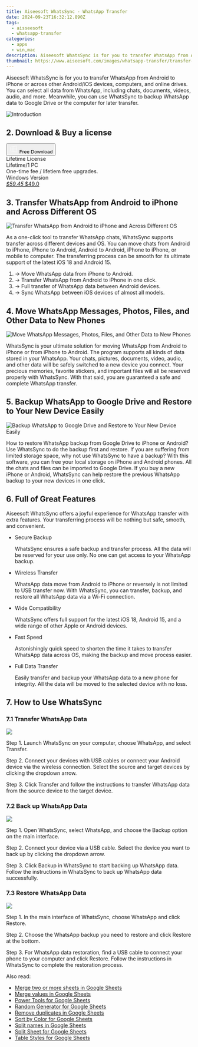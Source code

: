 ```yaml
---
title: Aiseesoft WhatsSync - WhatsApp Transfer
date: 2024-09-23T16:32:12.890Z
tags: 
  - aisseesoft
  - whatsapp-transfer
categories: 
  - apps
  - win,mac
description: Aiseesoft WhatsSync is for you to transfer WhatsApp from Android to iPhone or across other Android/iOS devices, computers, and online drives. You can select all data from WhatsApp, including chats, documents, videos, audio, and more. Meanwhile, you can use WhatsSync to backup WhatsApp data to Google Drive or the computer for later transfer.
thumbnail: https://www.aiseesoft.com/images/whatsapp-transfer/transfer-whatsapp.svg
---
```


Aiseesoft WhatsSync is for you to transfer WhatsApp from Android to iPhone or across other Android/iOS devices, computers, and online drives. You can select all data from WhatsApp, including chats, documents, videos, audio, and more. Meanwhile, you can use WhatsSync to backup WhatsApp data to Google Drive or the computer for later transfer.

![Introduction](https://www.aiseesoft.com/images/whatsapp-transfer/transfer-whatsapp.svg)

## 2. Download & Buy a license

<div class="mx-auto flex items-center justify-center space-x-4">
  <button 
  onclick="javascript:window.open('https://secure.2checkout.com/order/checkout.php?PRODS=32434539&QTY=1&COUPON=AISEOHC&DESIGN_TYPE=2&SHORT_FORM=1&AFFILIATE=108875&CART=1', '_blank');
    window.open('https://download.aiseesoft.com/whatssync.exe', '_blank');void(0);"
  class="flex flex-row font-bold rounded-lg text-lg w-48 h-16 bg-[#FF8014] text-[#ffffff] items-center justify-center p-2">
    <svg width="24px" height="24px" viewBox="0 0 24 24" xmlns="http://www.w3.org/2000/svg" color="#ffffff" fill="none" stroke="currentColor" stroke-width="3" stroke-linecap="round" stroke-linejoin="round"><path d="M4 16.9865V7.01353C4 6.71792 4.21531 6.46636 4.50737 6.42072L19.3074 4.10822C19.6713 4.05137 20 4.33273 20 4.70103V19.299C20 19.6673 19.6713 19.9486 19.3074 19.8918L4.50737 17.5793C4.21531 17.5336 4 17.2821 4 16.9865Z" stroke="#f8f7f7" stroke-width="1.5"></path><path d="M4 12H20" stroke="#f8f7f7" stroke-width="1.5"></path><path d="M10.5 5.5V18.5" stroke="#f8f7f7" stroke-width="1.5"></path></svg>
    <span class="font-medium mx-auto">Free Download</span>  
  </button>
</div>

<div class="mx-auto flex items-center justify-center">
  <div class="m-8 grid grid-cols-1 gap-6 xl:grid-cols-2">
    <div class="flex w-full flex-col rounded-2xl bg-[#ffffff] text-[#374151] shadow-xl xl:w-96">
      <div class="flex h-full flex-col p-8">
        <div class="pb-6 text-3xl font-bold">Lifetime License</div>
        <div class="pb-12 text-lg">
          Lifetime/1 PC
          <div class="text-xs">One-time fee / lifetiem free upgrades.</div>
          <div class="text-xs">Windows Version</div>
        </div>
        <div class="flex flex-col gap-3 text-base"></div>
        <div class="flex flex-grow"></div>
        <div class="flex pt-10">
          <a href="https://secure.2checkout.com/order/checkout.php?PRODS=32434539&QTY=1&COUPON=AISEOHC&DESIGN_TYPE=2&SHORT_FORM=1&AFFILIATE=108875&CART=1" class="w-full transform cursor-pointer rounded-lg bg-[#7e22ce] p-3 text-center text-xl font-bold !text-[#ffffff] !no-underline transition-transform hover:bg-purple-800 active:scale-95"> 
           <em class="text-base line-through !text-[#c5c5c5]">$59.45</em>
            $49.0
          </a>
        </div>
      </div>
    </div>  
  </div>
</div>

## 3. Transfer WhatsApp from Android to iPhone and Across Different OS

![Transfer WhatsApp from Android to iPhone and Across Different OS](https://www.aiseesoft.com/images/whatsapp-transfer/transfer-whatsapp-across-android-ios.svg)

As a one-click tool to transfer WhatsApp chats, WhatsSync supports transfer across different devices and OS. You can move chats from Android to iPhone, iPhone to Android, Android to Android, iPhone to iPhone, or mobile to computer. The transferring process can be smooth for its ultimate support of the latest iOS 18 and Android 15.

1. → Move WhatsApp data from iPhone to Android.
1. → Transfer WhatsApp from Android to iPhone in one click.
1. → Full transfer of WhatsApp data between Android devices.
1. → Sync WhatsApp between iOS devices of almost all models.
 
## 4. Move WhatsApp Messages, Photos, Files, and Other Data to New Phones

![Move WhatsApp Messages, Photos, Files, and Other Data to New Phones](https://www.aiseesoft.com/images/whatsapp-transfer/transfer-all-whatsapp-data.svg)

WhatsSync is your ultimate solution for moving WhatsApp from Android to iPhone or from iPhone to Android. The program supports all kinds of data stored in your WhatsApp. Your chats, pictures, documents, video, audio, and other data will be safely switched to a new device you connect. Your precious memories, favorite stickers, and important files will all be reserved properly with WhatsSync. With that said, you are guaranteed a safe and complete WhatsApp transfer.

## 5. Backup WhatsApp to Google Drive and Restore to Your New Device Easily

![Backup WhatsApp to Google Drive and Restore to Your New Device Easily](https://www.aiseesoft.com/images/whatsapp-transfer/backup-and-restore-whatsapp.svg)

How to restore WhatsApp backup from Google Drive to iPhone or Android? Use WhatsSync to do the backup first and restore. If you are suffering from limited storage space, why not use WhatsSync to have a backup? With this software, you can free your local storage on iPhone and Android phones. All the chats and files can be imported to Google Drive. If you buy a new iPhone or Android, WhatsSync can help restore the previous WhatsApp backup to your new devices in one click.

## 6. Full of Great Features

Aiseesoft WhatsSync offers a joyful experience for WhatsApp transfer with extra features. Your transferring process will be nothing but safe, smooth, and convenient.

-   Secure Backup
    
    WhatsSync ensures a safe backup and transfer process. All the data will be reserved for your use only. No one can get access to your WhatsApp backup.
    
-   Wireless Transfer
    
    WhatsApp data move from Android to iPhone or reversely is not limited to USB transfer now. With WhatsSync, you can transfer, backup, and restore all WhatsApp data via a Wi-Fi connection.
    
-   Wide Compatibility
    
    WhatsSync offers full support for the latest iOS 18, Android 15, and a wide range of other Apple or Android devices.
    

-   Fast Speed
    
    Astonishingly quick speed to shorten the time it takes to transfer WhatsApp data across OS, making the backup and move process easier.
    
-   Full Data Transfer
    
    Easily transfer and backup your WhatsApp data to a new phone for integrity. All the data will be moved to the selected device with no loss.

## 7. How to Use WhatsSync

### 7.1 Transfer WhatsApp Data

![](https://www.aiseesoft.com/images/whatsapp-transfer/transfer-whatsapp-data.png)

Step 1. Launch WhatsSync on your computer, choose WhatsApp, and select Transfer.

Step 2. Connect your devices with USB cables or connect your Android device via the wireless connection. Select the source and target devices by clicking the dropdown arrow.

Step 3. Click Transfer and follow the instructions to transfer WhatsApp data from the source device to the target device.

### 7.2 Back up WhatsApp Data

![](https://www.aiseesoft.com/images/whatsapp-transfer/back-up-whatsapp-data.jpg)

Step 1. Open WhatsSync, select WhatsApp, and choose the Backup option on the main interface.

Step 2. Connect your device via a USB cable. Select the device you want to back up by clicking the dropdown arrow.

Step 3. Click Backup in WhatsSync to start backing up WhatsApp data. Follow the instructions in WhatsSync to back up WhatsApp data successfully.   

### 7.3 Restore WhatsApp Data

![](https://www.aiseesoft.com/images/whatsapp-transfer/restore-whatsapp-data.jpg)

Step 1. In the main interface of WhatsSync, choose WhatsApp and click Restore.

Step 2. Choose the WhatsApp backup you need to restore and click Restore at the bottom.

Step 3. For WhatsApp data restoration, find a USB cable to connect your phone to your computer and click Restore. Follow the instructions in WhatsSync to complete the restoration process.

<ins class="adsbygoogle"
      style="display:block"
      data-ad-client="ca-pub-7571918770474297"
      data-ad-slot="8358498916"
      data-ad-format="auto"
      data-full-width-responsive="true"></ins>

<span class="atpl-alsoreadstyle">Also read:</span>
<div><ul>
<li><a href="https://tools.techidaily.com/ablebits/google-sheets-add-ons-merge-sheets/"><u>Merge two or more sheets in Google Sheets</u></a></li>
<li><a href="https://tools.techidaily.com/ablebits/google-sheets-add-ons-merge-values/"><u>Merge values in Google Sheets</u></a></li>
<li><a href="https://tools.techidaily.com/ablebits/google-sheets-add-ons-power-tools/"><u>Power Tools for Google Sheets</u></a></li>
<li><a href="https://tools.techidaily.com/ablebits/google-sheets-add-ons-random-generator/"><u>Random Generator for Google Sheets</u></a></li>
<li><a href="https://tools.techidaily.com/ablebits/google-sheets-add-ons-remove-duplicates/"><u>Remove duplicates in Google Sheets</u></a></li>
<li><a href="https://tools.techidaily.com/ablebits/google-sheets-add-ons-sort-by-color/"><u>Sort by Color for Google Sheets</u></a></li>
<li><a href="https://tools.techidaily.com/ablebits/google-sheets-add-ons-split-names/"><u>Split names in Google Sheets</u></a></li>
<li><a href="https://tools.techidaily.com/ablebits/google-sheets-add-ons-split-sheet/"><u>Split Sheet for Google Sheets</u></a></li>
<li><a href="https://tools.techidaily.com/ablebits/google-sheets-add-ons-table-styles/"><u>Table Styles for Google Sheets</u></a></li>
</ul></div>

